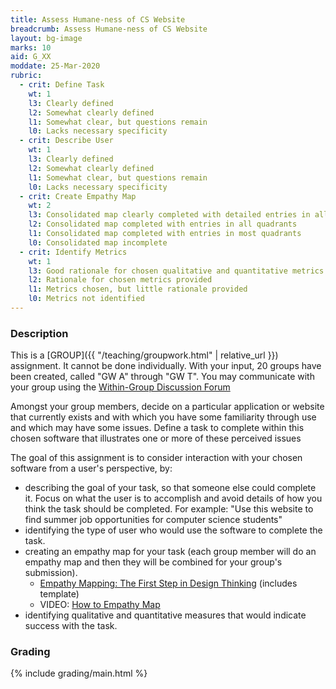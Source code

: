 ```yaml
---
title: Assess Humane-ness of CS Website
breadcrumb: Assess Humane-ness of CS Website
layout: bg-image
marks: 10
aid: G_XX
moddate: 25-Mar-2020
rubric:
  - crit: Define Task
    wt: 1
    l3: Clearly defined
    l2: Somewhat clearly defined
    l1: Somewhat clear, but questions remain
    l0: Lacks necessary specificity
  - crit: Describe User
    wt: 1
    l3: Clearly defined
    l2: Somewhat clearly defined
    l1: Somewhat clear, but questions remain
    l0: Lacks necessary specificity
  - crit: Create Empathy Map
    wt: 2
    l3: Consolidated map clearly completed with detailed entries in all quadrants
    l2: Consolidated map completed with entries in all quadrants
    l1: Consolidated map completed with entries in most quadrants
    l0: Consolidated map incomplete
  - crit: Identify Metrics
    wt: 1
    l3: Good rationale for chosen qualitative and quantitative metrics provided
    l2: Rationale for chosen metrics provided
    l1: Metrics chosen, but little rationale provided
    l0: Metrics not identified
---
```

### Description

This is a [GROUP]({{ "/teaching/groupwork.html" | relative_url }}) assignment. It cannot be done individually. With your input, 20 groups have been created, called "GW A" through "GW T". You may communicate with your group using the [Within-Group Discussion Forum](https://urcourses.uregina.ca/mod/forum/view.php?id=908333)

Amongst your group members, decide on a particular application or website that currently exists and with which you have some familiarity through use and which may have some issues. Define a task to complete within this chosen software that illustrates one or more of these perceived issues

The goal of this assignment is to consider interaction with your chosen software from a user's perspective, by:
* describing the goal of your task, so that someone else could complete it. Focus on what the user is to accomplish and avoid details of how you think the task should be completed. For example:
"Use this website to find summer job opportunities for computer science students"
* identifying the type of user who would use the software to complete the task.
* creating an empathy map for your task (each group member will do an empathy map and then they will be combined for your group's submission).
  * [Empathy Mapping: The First Step in Design Thinking](https://www.nngroup.com/articles/empathy-mapping/) (includes template)
  * VIDEO: [How to Empathy Map](https://www.nngroup.com/videos/empathy-map/)
* identifying qualitative and quantitative measures that would indicate success with the task.

### Grading

{% include grading/main.html %}
